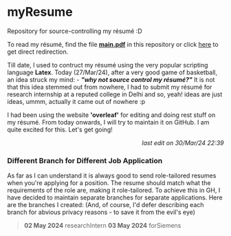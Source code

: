 # myResume
<p>
  Repository for source-controlling my résumé :D
</p>

<p>
  To read my résumé, find the file <a href = "main.pdf"><b>main.pdf</b></a> in this repository or click <a href = "main.pdf">here</a> to get direct redirection.
</p>

<p>
  Till date, I used to contruct my résumé using the very popular scripting language <b>Latex</b>. Today (27/Mar/24), after a very good game of basketball, an idea struck my mind: - <i><b>"why not source control my résumé?"</b></i> It is not that this idea stemmed out from nowhere, I had to submit my résumé for research internship at a reputed college in Delhi and so, yeah! ideas are just ideas, ummm, actually it came out of nowhere :p
</p>

<p>
  I had been using the website <b>'overleaf'</b> for editing and doing rest stuff on my résumé. From today onwards, I will try to maintain it on GitHub. I am quite excited for this. Let's get going!
  <p align = 'right'>
    <i>last edit on 30/Mar/24 22:39</i>
  </p>
</p>

### Different Branch for Different Job Application

As far as I can understand it is always good to send role-tailored resumes when you're applying for a position. The resume should match what the requirements of the role are, making it role-tailored. To achieve this in GH, I have decided to maintain separate branches for separate applications. Here are the branches I created: (And, of course, I'd defer describing each branch for abvious privacy reasons - to save it from the evil's eye)

> **02 May 2024** researchIntern
> **03 May 2024** forSiemens
